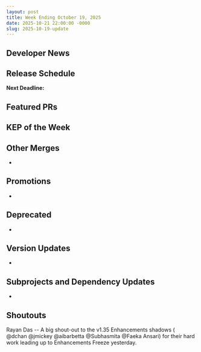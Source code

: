 ```yaml
---
layout: post
title: Week Ending October 19, 2025
date: 2025-10-21 22:00:00 -0000
slug: 2025-10-19-update
---
```


## Developer News


## Release Schedule

**Next Deadline:**


## Featured PRs


## KEP of the Week


## Other Merges

*

## Promotions

*

## Deprecated

*

## Version Updates

*

## Subprojects and Dependency Updates

*

## Shoutouts

Rayan Das -- A big shout-out to the v1.35 Enhancements shadows ( @dchan @jmickey @aibarbetta @Subhasmita @Faeka Ansari) for their hard work leading up to Enhancements Freeze yesterday.






